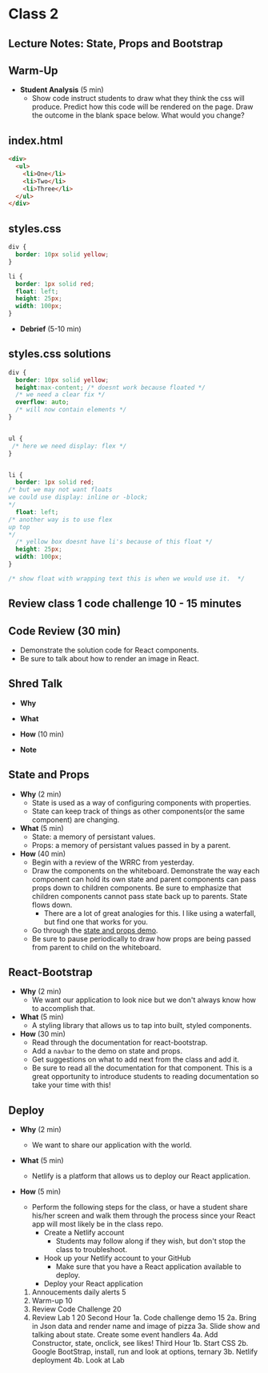 # Class 2

## Lecture Notes: State, Props and Bootstrap

## Warm-Up

- **Student Analysis** (5 min)
    - Show code instruct students to draw what they think the css will produce.
      Predict how this code will be rendered on the page. Draw the outcome in the
   blank space below. What would you change?

## index.html

```html
<div>
  <ul>
    <li>One</li>
    <li>Two</li>
    <li>Three</li>
  </ul>
</div>
```

## styles.css

```css
div {
  border: 10px solid yellow;
}

li { 
  border: 1px solid red;
  float: left;
  height: 25px;
  width: 100px;
}
```

- **Debrief** (5-10 min)

## styles.css solutions

```css
div {
  border: 10px solid yellow;
  height:max-content; /* doesnt work because floated */
  /* we need a clear fix */
  overflow: auto;
  /* will now contain elements */
}


ul {
 /* here we need display: flex */
}


li { 
  border: 1px solid red;
/* but we may not want floats  
we could use display: inline or -block;
*/
  float: left;
/* another way is to use flex
up top
*/
  /* yellow box doesnt have li's because of this float */
  height: 25px;
  width: 100px;
}

/* show float with wrapping text this is when we would use it.  */
```

## Review class 1 code challenge 10 - 15 minutes

## Code Review (30 min)

- Demonstrate the solution code for React components.
- Be sure to talk about how to render an image in React.

## Shred Talk

- **Why**

- **What**

- **How** (10 min)

- **Note**

## State and Props

- **Why** (2 min)
    - State is used as a way of configuring components with properties.
    - State can keep track of things as other components(or the same component) are changing.
- **What** (5 min)
    - State: a memory of persistant values.
    - Props: a memory of persistant values passed in by a parent.
- **How** (40 min)
    - Begin with a review of the WRRC from yesterday.
    - Draw the components on the whiteboard. Demonstrate the way each component can hold its own state and parent components can pass props down to children components. Be sure to emphasize that children components cannot pass state back up to parents. State flows down.
        - There are a lot of great analogies for this. I like using a waterfall, but find one that works for you.
    - Go through the [state and props demo](../demo/state-and-props).
    - Be sure to pause periodically to draw how props are being passed from parent to child on the whiteboard.

## React-Bootstrap

- **Why** (2 min)
    - We want our application to look nice but we don't always know how to accomplish that.
- **What** (5 min)
    - A styling library that allows us to tap into built, styled components.
- **How** (30 min)
    - Read through the documentation for react-bootstrap.
    - Add a `navbar` to the demo on state and props.
    - Get suggestions on what to add next from the class and add it.
    - Be sure to read all the documentation for that component. This is a great opportunity to introduce students to reading documentation so take your time with this!

## Deploy

- **Why** (2 min)
    - We want to share our application with the world.
- **What** (5 min)
    - Netlify is a platform that allows us to deploy our React application.
- **How** (5 min)
    - Perform the following steps for the class, or have a student share his/her
     screen and walk them through the process since your React app will most likely
      be in the class repo.
        - Create a Netlify account
            - Students may follow along if they wish, but don't stop the class
             to troubleshoot.
        - Hook up your Netlify account to your GitHub
            - Make sure that you have a React application available to deploy.
        - Deploy your React application
  
  1. Annoucements daily alerts 5
  2. Warm-up 10
  3. Review Code Challenge 20
  4. Review Lab 1 20
  Second Hour
  1a. Code challenge demo 15
  2a. Bring in Json data and render name and image of pizza
  3a. Slide show and talking about state. Create some event handlers
  4a. Add Constructor, state, onclick, see likes!
  Third Hour
  1b. Start CSS
  2b. Google BootStrap, install, run and look at options, ternary
  3b. Netlify deployment
  4b. Look at Lab
